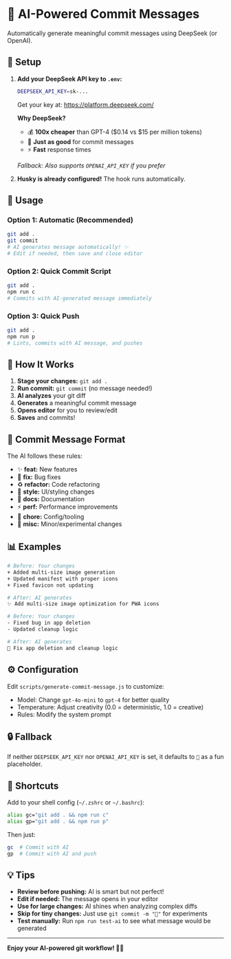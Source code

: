 # 🤖 AI-Powered Commit Messages

Automatically generate meaningful commit messages using DeepSeek (or OpenAI).

## 🚀 Setup

1. **Add your DeepSeek API key to `.env`:**

   ```bash
   DEEPSEEK_API_KEY=sk-...
   ```

   Get your key at: https://platform.deepseek.com/

   **Why DeepSeek?**
   - 💰 **100x cheaper** than GPT-4 ($0.14 vs $15 per million tokens)
   - 🚀 **Just as good** for commit messages
   - ⚡️ **Fast** response times

   _Fallback: Also supports `OPENAI_API_KEY` if you prefer_

2. **Husky is already configured!** The hook runs automatically.

## 📝 Usage

### Option 1: Automatic (Recommended)

```bash
git add .
git commit
# AI generates message automatically! ✨
# Edit if needed, then save and close editor
```

### Option 2: Quick Commit Script

```bash
git add .
npm run c
# Commits with AI-generated message immediately
```

### Option 3: Quick Push

```bash
git add .
npm run p
# Lints, commits with AI message, and pushes
```

## 🎯 How It Works

1. **Stage your changes:** `git add .`
2. **Run commit:** `git commit` (no message needed!)
3. **AI analyzes** your git diff
4. **Generates** a meaningful commit message
5. **Opens editor** for you to review/edit
6. **Saves** and commits!

## 🎨 Commit Message Format

The AI follows these rules:

- ✨ **feat:** New features
- 🐛 **fix:** Bug fixes
- ♻️ **refactor:** Code refactoring
- 🎨 **style:** UI/styling changes
- 📝 **docs:** Documentation
- ⚡️ **perf:** Performance improvements
- 🔧 **chore:** Config/tooling
- 🚀 **misc:** Minor/experimental changes

## 📊 Examples

```bash
# Before: Your changes
+ Added multi-size image generation
+ Updated manifest with proper icons
+ Fixed favicon not updating

# After: AI generates
✨ Add multi-size image optimization for PWA icons
```

```bash
# Before: Your changes
- Fixed bug in app deletion
- Updated cleanup logic

# After: AI generates
🐛 Fix app deletion and cleanup logic
```

## ⚙️ Configuration

Edit `scripts/generate-commit-message.js` to customize:

- Model: Change `gpt-4o-mini` to `gpt-4` for better quality
- Temperature: Adjust creativity (0.0 = deterministic, 1.0 = creative)
- Rules: Modify the system prompt

## 🔒 Fallback

If neither `DEEPSEEK_API_KEY` nor `OPENAI_API_KEY` is set, it defaults to `🚀` as a fun placeholder.

## 🎉 Shortcuts

Add to your shell config (`~/.zshrc` or `~/.bashrc`):

```bash
alias gc="git add . && npm run c"
alias gp="git add . && npm run p"
```

Then just:

```bash
gc  # Commit with AI
gp  # Commit with AI and push
```

## 💡 Tips

- **Review before pushing:** AI is smart but not perfect!
- **Edit if needed:** The message opens in your editor
- **Use for large changes:** AI shines when analyzing complex diffs
- **Skip for tiny changes:** Just use `git commit -m "🚀"` for experiments
- **Test manually:** Run `npm run test-ai` to see what message would be generated

---

**Enjoy your AI-powered git workflow! 🚀✨**
